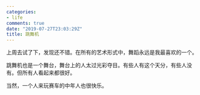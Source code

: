 ```yaml
---
categories:
- life
comments: true
date: "2019-07-27T23:03:29Z"
title: 跳舞机
---
```




上周去试了下，发现还不错。在所有的艺术形式中，舞蹈永远是我最喜欢的一个。

跳舞机也是一个舞台，舞台上的人太过光彩夺目。有些人有这个天分，有些人没有。但所有人看起来都很好。

当然，一个人来玩赛车的中年人也很快乐。

